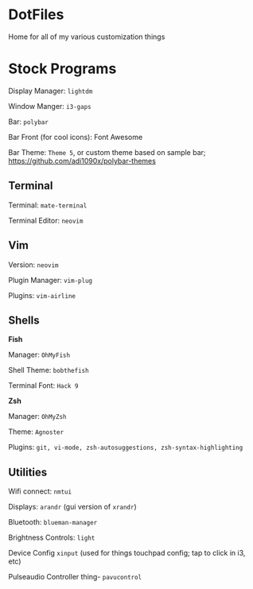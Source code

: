 # DotFiles

Home for all of my various customization things

# Stock Programs

Display Manager: `lightdm`

Window Manger: `i3-gaps`

Bar: `polybar`

Bar Front (for cool icons): Font Awesome

Bar Theme: `Theme 5`, or custom theme based on sample bar; https://github.com/adi1090x/polybar-themes

## Terminal

Terminal: `mate-terminal`

Terminal Editor: `neovim`

## Vim

Version: `neovim`

Plugin Manager: `vim-plug`

Plugins: `vim-airline`

## Shells
__Fish__

Manager: `OhMyFish`

Shell Theme: `bobthefish`

Terminal Font: `Hack 9`

__Zsh__

Manager: `OhMyZsh`

Theme: `Agnoster`

Plugins: `git, vi-mode, zsh-autosuggestions, zsh-syntax-highlighting`

## Utilities
Wifi connect: `nmtui`

Displays: `arandr` (gui version of ```xrandr```)

Bluetooth: `blueman-manager`

Brightness Controls: `light`

Device Config `xinput` (used for things touchpad config; tap to click in i3, etc)

Pulseaudio Controller thing- `pavucontrol`

